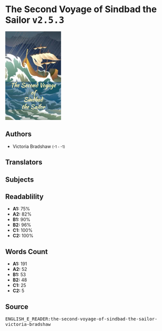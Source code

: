 # The Second Voyage of Sindbad the Sailor <kbd>v2.5.3</kbd>

![](./cover.medium.jpg "")

## Authors


 - Victoria Bradshaw <small>(-1 - -1)</small>

## Translators



## Subjects



## Readablility


 - **A1:** 75%
 - **A2:** 82%
 - **B1:** 90%
 - **B2:** 96%
 - **C1:** 100%
 - **C2:** 100%

## Words Count


 - **A1:** 191
 - **A2:** 52
 - **B1:** 53
 - **B2:** 48
 - **C1:** 25
 - **C2:** 5

## Source


<kbd>ENGLISH_E_READER:the-second-voyage-of-sindbad-the-sailor-victoria-bradshaw</kbd>
